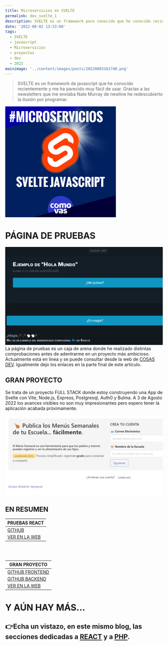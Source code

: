 ```yaml
---
title: Microservicios en SVELTE
permalink: dev_svelte_1
description: SVELTE es un framework poco conocido que he conocido recientemente. Descubre mis proyectos.
date: '2022-08-02 13:33:00'
tags: 
  - SVELTE
  - javascript
  - Microservicios
  - proyectos
  - dev
  - 2022
mainimage: '../content/images/posts/20220803161740.png'
---
```


> SVELTE es un framework de javascript que he conocido recientemente y me ha parecido muy fácil de usar. Gracias a las newsletters que me envíaba Nate Murray de newline he redescubierto la ilusión por programar.

![](../content/images/posts/20220803161740.png)  

# PÁGINA DE PRUEBAS
![](../content/images/posts/20220803234755.png)  
La página de pruebas es un caja de arena donde he realizado distintas comprobaciones antes de adentrarme en un proyecto más ambicioso. Actualmente está en linea y se puede consultar desde la web de <a href="https://cosasdev.comovas.es">COSAS DEV</a>. Igualmente dejo los enlaces en la parte final de este artículo.

## GRAN PROYECTO 
Se trata de un proyecto FULL STACK donde estoy construyendo una App de Svelte con Vite, Node.js, Express, Postgresql, Auth0 y Bulma. A 3 de Agosto 2022 los avances visibles no son muy impresionantes pero espero tener la aplicación acabada próximamente. 

![](../content/images/posts/20220803235621.png)  

## EN RESUMEN

| PRUEBAS REACT |
|-- |
| <a href="https://github.com/sergiocomovas/00_cosasDev_svelte-app-00">GITHUB</a> |
| <a href="http://micro.cosasdev.comovas.es/svelte/">VER EN LA WEB</a> |

<br><br>



|GRAN PROYECTO| 
|--|
| <a href="https://github.com/sergiocomovas/00_proyecto_svelte_frontend1">GITHUB FRONTEND</a>|
| <a href="https://github.com/sergiocomovas/00_proyecto_svelte_backend2">GITHUB BACKEND</a>|
| <a href="http://granproyecto.cosasdev.comovas.es/">VER EN LA WEB</a> |

# Y AÚN HAY MÁS...

## 👉Echa un vistazo, en este mismo blog, las secciones dedicadas a <a href="/dev_github_1">REACT</a> y a <a href="/dev_php_1">PHP</a>.